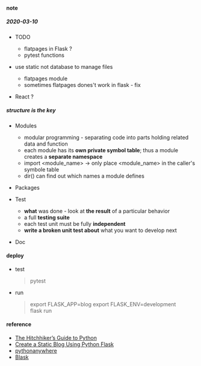 
#### note  

##### 2020-03-10  
* TODO  
  - flatpages in Flask  ?  
  - pytest functions  
 

* use static not database to manage files
  - flatpages module  
  - sometimes flatpages dones't work in flask  - fix

* React ? 

##### structure is the key  
* Modules 
  - modular programming - separating code into parts holding related data and function   
  - each module has its **own private symbol table**; 
  thus a module creates a **separate namespace**     
  - import <module_name>  -> only place <module_name> in the caller's symbole table  
  - dir() can find out which names a module defines  

* Packages  

* Test 
  - **what** was done - look at **the result** of a particular behavior   
  - a full **testing suite**  
  - each test unit must be fully **independent**  
  - **write a broken unit test about** what you want to develop next  

* Doc   

#### deploy  
* test  
  > pytest  

* run  
  > export FLASK_APP=blog
  > export FLASK_ENV=development  
  > flask run  


#### reference
* [The Hitchhiker’s Guide to Python](https://docs.python-guide.org/writing/structure/)
* [Create a Static Blog Using Python Flask](https://dev.to/arrantate/create-a-static-blog-using-python-flask-1oab) 
* [pythonanywhere](https://www.pythonanywhere.com/user/muyun/)
* [Blask](https://getblask.com/)